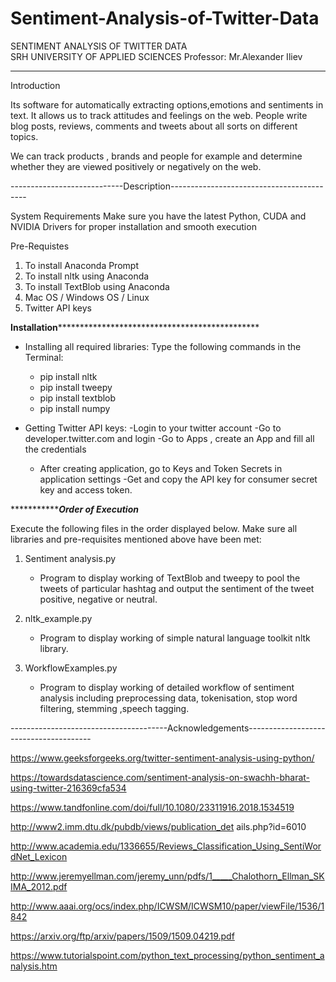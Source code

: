 # Sentiment-Analysis-of-Twitter-Data
SENTIMENT ANALYSIS OF TWITTER DATA  
SRH UNIVERSITY OF APPLIED SCIENCES
Professor: Mr.Alexander Iliev

*********************************************************************************************************************************************************************************************************************************
Introduction 
 
Its software for automatically extracting options,emotions and sentiments in text. It allows us to track attitudes and feelings on the web. People write blog posts, reviews, comments and tweets about all sorts on different topics.

We can track products , brands and people for example and determine whether they are viewed positively or negatively on the web.

----------------------------Description------------------------------------------

System Requirements
Make sure you have the latest Python, CUDA and NVIDIA Drivers for proper installation and smooth execution

Pre-Requistes
 1. To install Anaconda Prompt
 2. To install nltk using Anaconda
 3. To install TextBlob using Anaconda
 4. Mac OS / Windows OS / Linux 
 5. Twitter API keys 

************************************************************************************Installation**********************************************************************************************************************************

- Installing all required libraries: Type the following commands in the Terminal:
	- pip install nltk
	- pip install tweepy
	- pip install textblob
	- pip install numpy

- Getting Twitter API keys: 
	-Login to your twitter account
	-Go to developer.twitter.com and login 
	-Go to Apps , create an App and fill all the credentials
	- After creating application, go to Keys and Token Secrets in application settings
	-Get and copy the API key for consumer secret key and access token.
	

**************************************************************************************************************Order of Execution***************************************************************************************************

Execute the following files in the order displayed below. Make sure all libraries and pre-requisites mentioned above have been met:

1. Sentiment analysis.py
	- Program to display working of TextBlob and tweepy to pool the tweets of particular hashtag and output the sentiment of the tweet positive, negative or neutral.

2. nltk_example.py
	- Program to display working of simple natural language toolkit nltk library.

3. WorkflowExamples.py
	- Program to display working of detailed workflow of sentiment analysis including preprocessing data, tokenisation, stop word filtering, stemming ,speech tagging.  

 ---------------------------------------Acknowledgements---------------------------------------

https://www.geeksforgeeks.org/twitter-sentiment-analysis-using-python/

https://towardsdatascience.com/sentiment-analysis-on-swachh-bharat-using-twitter-216369cfa534

https://www.tandfonline.com/doi/full/10.1080/23311916.2018.1534519

http://www2.imm.dtu.dk/pubdb/views/publication_det ails.php?id=6010

http://www.academia.edu/1336655/Reviews_Classification_Using_SentiWordNet_Lexicon

http://www.jeremyellman.com/jeremy_unn/pdfs/1_____Chalothorn_Ellman_SKIMA_2012.pdf

http://www.aaai.org/ocs/index.php/ICWSM/ICWSM10/paper/viewFile/1536/1842

https://arxiv.org/ftp/arxiv/papers/1509/1509.04219.pdf

https://www.tutorialspoint.com/python_text_processing/python_sentiment_analysis.htm
